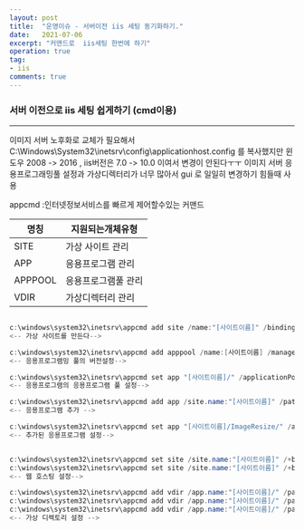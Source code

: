 ```yaml
---
layout: post
title:  "운영이슈 - 서버이전 iis 세팅 동기화하기."
date:   2021-07-06
excerpt: "커맨드로  iis세팅 한번에 하기"
operation: true
tag:
- iis
comments: true
---
```



    
### 서버 이전으로 iis 세팅 쉽게하기 (cmd이용)

***

이미지 서버 노후화로 교체가 필요해서 
C:\Windows\System32\inetsrv\config\applicationhost.config 를 복사했지만
윈도우  2008 -> 2016 , iis버전은 7.0 -> 10.0 이여서 변경이 안된다ㅜㅜ
이미지 서버 응용프로그래밍풀 설정과 가상디렉터리가 너무 많아서 gui 로 일일히 변경하기 힘들때 사용

appcmd :인터넷정보서비스를 빠르게 제어할수있는 커맨드 


|명칭|지원되는개체유형|
|------|---|
|SITE|가상 사이트 관리|
|APP|응용프로그램 관리|
|APPPOOL|응용프로그램풀 관리|
|VDIR|가상디렉터리 관리|


```cs

c:\windows\system32\inetsrv\appcmd add site /name:"[사이트이름]" /bindings:http://[사이트이름].yes24.com:80 /physicalPath:"D:\MOVIE\[사이트이름]"
<-- 가상 사이트를 만든다-->

c:\windows\system32\inetsrv\appcmd add apppool /name:[사이트이름] /managedRuntimeVersion:v2.0
<-- 응용프로그램밍 풀의 버전설정-->

c:\windows\system32\inetsrv\appcmd set app "[사이트이름]/" /applicationPool:[사이트이름]
<-- 응용프로그램의 응용프로그램 풀 설정-->

c:\windows\system32\inetsrv\appcmd add app /site.name:"[사이트이름]" /path:/ImageResize /physicalPath:D:\[경로]
<-- 응용프로그램 추가 -->

c:\windows\system32\inetsrv\appcmd set app "[사이트이름]/ImageResize/" /applicationPool:[사이트이름]
<-- 추가된 응용프로그램 설정-->


c:\windows\system32\inetsrv\appcmd set site /site.name:"[사이트이름]" /+bindings.[protocol='http',bindingInformation='*:80:[URL]']
c:\windows\system32\inetsrv\appcmd set site /site.name:"[사이트이름]" /+bindings.[protocol='https',bindingInformation='*:443:[URL]']
<-- 웹 호스팅 설정-->

c:\windows\system32\inetsrv\appcmd add vdir /app.name:"[사이트이름]/" /path:/aaa /physicalPath:\\[IP]\[경로] /userName:"[ID]" /password:"[PW]"
c:\windows\system32\inetsrv\appcmd add vdir /app.name:"[사이트이름]/" /path:/All /physicalPath:\\[IP]\[경로] /userName:"[ID]" /password:"[PW]"
c:\windows\system32\inetsrv\appcmd add vdir /app.name:"[사이트이름]/" /path:/btn /physicalPath:\\[IP]\[경로] /userName:"[ID]" /password:"[PW]""
<-- 가상 디렉토리 설정 -->
```



